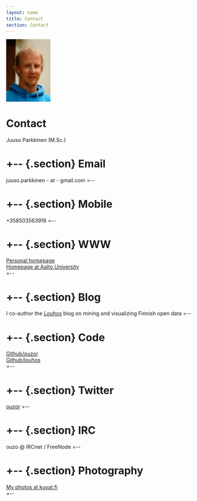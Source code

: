 ```yaml
---
layout: name
title: Contact
section: Contact
---
```


<img class='inset right' src='../images/juuso.jpg' title='Juuso Parkkinen' alt='Photo' width='120px' />

Contact
=======

Juuso Parkkinen (M.Sc.)

+--	{.section}
Email
========
juuso.parkkinen - at - gmail.com
=--

+--	{.section}
Mobile 
========
+358503563916
=--

+--	{.section}
WWW
========
[Personal homepage](http://ouzor.github.com/)  
[Homepage at Aalto University](http://users.ics.aalto.fi/japarkki/)  
=--

+--  {.section}
Blog
========
I co-author the _[Louhos](http://louhos.wordpress.com)_ blog on mining and visualizing Finnish open data
=--

+--  {.section}
Code
========
[Github/ouzor](https://github.com/ouzor)  
[Github/louhos](https://github.com/louhos)  
=--

+--	{.section}
Twitter
=======
[ouzor](http://twitter.com/ouzor)
=--

+--	{.section}
IRC
========
ouzo @ IRCnet / FreeNode
=--

+--  {.section}
Photography
========
[My photos at kuvat.fi](http://ouzo.kuvat.fi/)  
=--